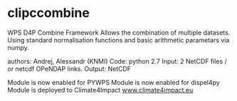# clipccombine

WPS D4P Combine Framework
Allows the combination of multiple datasets. Using standard normalisation functions and basic arithmetic parametars via numpy.

authors: Andrej, Alessandr (KNMI)
Code: python 2.7
Input: 2 NetCDF files / or netcdf OPeNDAP links.
Output: NetCDF

Module is now enabled for PYWPS
Module is now enabled for dispel4py
Module is deployed to Climate4Impact www.climate4impact.eu


